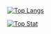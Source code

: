 [![Top Langs](https://github-readme-stats.vercel.app/api/top-langs/?username=JPechberty&layout=compact)](https://github.com/bfoujols/github-readme-stats)

[![Top Stat](https://github-readme-stats.vercel.app/api?username=JPechberty&count_private=true&show_icons=true&include_all_commits=true)](https://github-readme-stats.vercel.app/api?username=bfoujols&count_private=true&show_icons=true&include_all_commits=true)